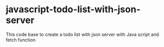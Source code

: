 # javascript-todo-list-with-json-server
This code base to create a todo list with json server with Java script and fetch function
